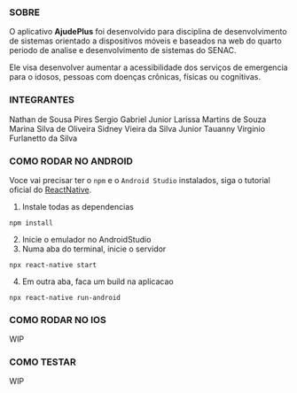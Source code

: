 ### SOBRE
O aplicativo **AjudePlus** foi desenvolvido para disciplina de desenvolvimento de sistemas orientado a dispositivos móveis e baseados na web do quarto periodo de analise e desenvolvimento de sistemas do SENAC.

Ele visa desenvolver aumentar a acessibilidade dos serviços de emergencia para o idosos, pessoas com doenças crônicas, físicas ou cognitivas.

### INTEGRANTES
Nathan de Sousa Pires
Sergio Gabriel Junior
Larissa Martins de Souza
Marina Silva de Oliveira
Sidney Vieira da Silva Junior
Tauanny Virginio Furlanetto da Silva

### COMO RODAR NO ANDROID
Voce vai precisar ter o `npm` e o `Android Studio` instalados, siga o tutorial oficial do [ReactNative](https://reactnative.dev/docs/0.60/enviroment-setup).

1. Instale todas as dependencias
```
npm install
```
2. Inicie o emulador no AndroidStudio
3. Numa aba do terminal, inicie o servidor
```
npx react-native start
```
4. Em outra aba, faca um build na aplicacao
```
npx react-native run-android
```

### COMO RODAR NO IOS
WIP

### COMO TESTAR
WIP
